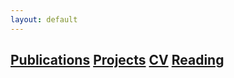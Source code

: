 ```yaml
---
layout: default
---
```



## [Publications](./publications-page.html) [Projects](./publications-page.html) <a href="laibamehnaz.github.io/LaibaMehnaz_Resume_2020.pdf" target="_blank">CV</a> [Reading](./publications-page.html)

